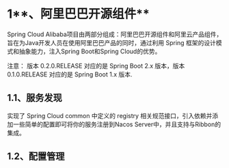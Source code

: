 # 1**、阿里巴巴开源组件**

Spring Cloud Alibaba项目由两部分组成：阿里巴巴开源组件和阿里云产品组件，旨在为Java开发人员在使用阿里巴巴产品的同时，通过利用 Spring 框架的设计模式和抽象能力，注入Spring Boot和Spring Cloud的优势。

注意： 版本 0.2.0.RELEASE 对应的是 Spring Boot 2.x 版本，版本 0.1.0.RELEASE 对应的是 Spring Boot 1.x 版本.

## 1.1、**服务发现**

实现了 Spring Cloud common 中定义的 registry 相关规范接口，引入依赖并添加一些简单的配置即可将你的服务注册到Nacos Server中，并且支持与Ribbon的集成。

## 1.2、**配置管理**



